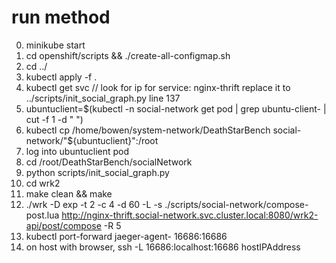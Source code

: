# run method

0. minikube start
1. cd openshift/scripts && ./create-all-configmap.sh
2. cd ../
3. kubectl apply -f .
4. kubectl get svc // look for ip for service: nginx-thrift replace it to ../scripts/init\_social\_graph.py line 137
5. ubuntuclient=$(kubectl -n social-network get pod | grep ubuntu-client- | cut -f 1 -d " ")
6. kubectl cp /home/bowen/system-network/DeathStarBench social-network/"${ubuntuclient}":/root
7. log into ubuntuclient pod
8. cd /root/DeathStarBench/socialNetwork
9. python scripts/init\_social\_graph.py
10. cd wrk2
11. make clean && make
12. ./wrk -D exp -t 2 -c 4 -d 60 -L -s ./scripts/social-network/compose-post.lua http://nginx-thrift.social-network.svc.cluster.local:8080/wrk2-api/post/compose -R 5
13. kubectl port-forward jaeger-agent-<pod id> 16686:16686
14. on host with browser, ssh -L 16686:localhost:16686 hostIPAddress	
